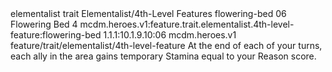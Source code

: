 <ability>
  <metadata>
    <class>elementalist</class>
    <feature_type>trait</feature_type>
    <file_dpath>Elementalist/4th-Level Features</file_dpath>
    <item_id>flowering-bed</item_id>
    <item_index>06</item_index>
    <item_name>Flowering Bed</item_name>
    <level>4</level>
    <scc>mcdm.heroes.v1:feature.trait.elementalist.4th-level-feature:flowering-bed</scc>
    <scdc>1.1.1:10.1.9.10:06</scdc>
    <source>mcdm.heroes.v1</source>
    <type>feature/trait/elementalist/4th-level-feature</type>
  </metadata>
  <effects>
    <effect type="mundane">At the end of each of your turns, each ally in the area gains temporary Stamina equal to your Reason score.</effect>
  </effects>
</ability>
